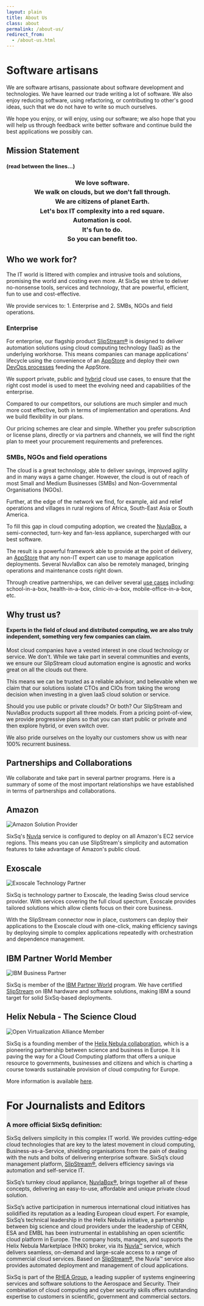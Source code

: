 ```yaml
---
layout: plain
title: About Us
class: about
permalink: /about-us/
redirect_from:
  - /about-us.html
---
```


<div class="jumbotron" id="software-artisans">
  <div class="container">
    <h1>Software artisans</h1>
    <p>We are software artisans, passionate about software development and technologies. We have learned our trade writing a lot of software. We also enjoy reducing software, using refactoring, or contributing to other's good ideas, such that we do not have to write so much ourselves.</p>
    <p>We hope you enjoy, or will enjoy, using our software; we also hope that you will help us through feedback write better software and continue build the best applications we possibly can.
    </p>
  </div>

  <div class="container">
    <h2>Mission Statement</h2>
    <h4>(read between the lines...)</h4>
    <h3>
    <center>
      <div id="mission" style="line-height: 150%;">
        <div title="Python, Clojure, patterns, TCP, REST, unit tests, that elusive bug... we love it all">We love software.</div>
        <div title="We understand cloud, it's cool, useful and a real game changer, but it's part of the path, not a destination">We walk on clouds, but we don't fall through.</div>
        <div title="With more nationalities and human languages spoken than the number of employees, our country is Earth and we like Switzerland ;-)">We are citizens of planet Earth.</div>
        <div title="The very original idea behind our name and logo... we take complexity head on, so that you don't have to... just stay in the slipstream!">Let's box IT complexity into a red square.</div>
        <div title="The IT industry is plagued with repetitive, boring and mindless tasks... We declared war on those and our favourite weapon is indeed automation. What's left is more time to be creative and making a real difference">Automation is cool.</div>
        <div title="The satisfaction of seeing a program work for you instead of the opposite is just so much fun">It's fun to do.</div>
        <div title="As a result, we create and support powerful, simple and fun to use tools, services and appliances so that you can also take advantage of our hard work">So you can benefit too.</div>
      </div>
    </center>
    </h3>
  </div>
</div>

<div class="container big spacy">
  <h2>Who we work for?</h2>
  <p>The IT world is littered with complex and intrusive tools and solutions,
promising the world and costing even more. At SixSq we strive to deliver
no-nonsense tools, services and technology, that are powerful, efficient, fun
to use and cost-effective.</p>

  <p>We provide services to: 1. Enterprise and 2. SMBs, NGOs and field operations.</p>

  <div class="container">
    <h3>Enterprise</h3>
    <p>
For enterprise, our flagship product <a href="/products/slipstream/">SlipStream&reg;</a> is designed to deliver automation solutions using cloud computing technology (IaaS) as the underlying
workhorse. This means companies can manage applications' lifecycle using the
convenience of an
<a href="/products/slipstream-usecases.html#Enterprise-App-Store-/-Self-Service-IT">AppStore</a> and deploy their own <a href="/products/slipstream-usecases.html#DevOps-platform">DevOps processes</a> feeding the AppStore.

We support private, public and
<a href="/products/slipstream-usecases.html#Hybrid-Cloud-Provisioning">hybrid</a> cloud
use cases, to ensure that the right cost model is used to meet the evolving need and
capabilities of the enterprise.

Compared to our competitors, our solutions are much simpler and much more cost
effective, both in terms of implementation and operations.  And we build
flexibility in our plans.

Our pricing schemes are clear and simple. Whether you prefer subscription or
license plans, directly or via partners and channels, we will find the right
plan to meet your procurement requirements and preferences.
    </p>
  </div>

  <div class="container">
    <h3>SMBs, NGOs and field operations</h3>
    <p>The cloud is a great technology, able to deliver savings, improved agility
and in many ways a game changer. However, the cloud is out of reach of most
Small and Medium Businesses (SMBs) and Non-Governmental Organisations (NGOs).

Further, at the edge of the network we find, for example, aid and relief
operations and villages in rural regions of Africa, South-East Asia or South
America.

To fill this gap in cloud computing adoption, we created the <a href="/products/nuvlabox">NuvlaBox</a>,
a semi-connected, turn-key and fan-less appliance, supercharged with our
best software.

The result is a powerful framework able to provide at the point of delivery, an <a href="/products/slipstream-usecases.html#Enterprise-App-Store-/-Self-Service-IT">AppStore</a>
that any non-IT expert can use to manage application deployments.
Several NuvlaBox can also be remotely managed, bringing operations and maintenance
costs right down.

Through creative partnerships, we can deliver several
<a href="/products/nuvlabox-usecases">use cases</a> including:
school-in-a-box, health-in-a-box, clinic-in-a-box, mobile-office-in-a-box, etc.
    </p>
  </div>
</div>

<div style="background: #eee;">
<div class="container big spacy">
  <h2>Why trust us?</h2>
  <h4>Experts in the field of cloud and distributed computing, we are also truly
independent, something very few companies can claim.</h4>
  <p/>
  <p>Most cloud companies have a vested interest in one cloud technology or service.
We don't. While we take part in several communities
and events, we ensure our SlipStream cloud automation engine is
agnostic and works great on all the clouds out there.</p>

  <p>This means we can be trusted as a reliable advisor, and believable when we claim
that our solutions isolate CTOs and CIOs from taking the wrong decision when
investing in a given IaaS cloud solution or service.</p>

  <p>Should you use public or private clouds? Or both? Our SlipStream and NuvlaBox
products support all three models. From a pricing point-of-view, we provide
progressive plans so that you can start public or private and then explore
hybrid, or even switch over.</p>

  <p>We also pride ourselves on the loyalty our customers show us with near 100%
recurrent business.</p>
</div>
</div>

<div class="container big spacy">
    <h2>Partnerships and Collaborations</h2>
    <p>We collaborate and take part in several partner programs. Here is a summary of
some of the most important relationships we have established in terms of
partnerships and collaborations.</p>

<div class="container big spacy">
  <h2>Amazon</h2>
  <p><img src="/img/content/AWS_SolutionProvider_logo_RGB_Trans.png" alt="Amazon Solution Provider" /></p>
  <p>
    SixSq's <a href="/services/nuvla/">Nuvla</a> service is configured to deploy on all Amazon's EC2 service regions.  
    This means you can use SlipStream's simplicity and automation features to take advantage of Amazon's public cloud.
  </p>
</div>

<div class="container big spacy">
  <h2>Exoscale</h2>
  <p><img src="/img/content/clouds/exoscale-logo-full-black.png" alt="Exoscale Technology Partner" /></p>
  <p>
    SixSq is technology partner to Exoscale, the leading Swiss cloud service provider. With services covering the full cloud spectrum, Exoscale provides tailored solutions which allow clients focus on their core business. 
  </p>
  <p>
    With the SlipStream connector now in place, customers can deploy their applications to the Exoscale cloud with one-click, making efficiency savings by deploying simple to complex applications repeatedly with orchestration and dependence management.</p>
  </p>
</div>

<div class="container big spacy">
  <h2>IBM Partner World Member</h2>
  <p><img src="/img/content/ibm-partner-logo.png" alt="IBM Business Partner" /></p>
  <p>
    SixSq is member of the <a href="http://www.ibm.com/partnerworld">IBM Partner World</a> program. We have certified <a href="/products/slipstream.html">SlipStream</a> on IBM hardware and software solutions, 
    making IBM a sound target for solid SixSq-based deployments.
  </p>
</div>

<div class="container big spacy">
  <h2>Helix Nebula - The Science Cloud</h2>
  <p><img src="/img/content/helix-nebula.jpg" alt="Open Virtualization Alliance Member" /></p>
  <p>
    SixSq is a founding member of the <a href="http://www.facebook.com/HelixNebula.TheScienceCloud">Helix Nebula collaboration</a>, which is a pioneering partnership between science and business in Europe. 
    It is paving the way for a Cloud Computing platform that offers a unique resource to governments, businesses and citizens and which is charting a course towards sustainable provision of cloud computing for Europe.
  </p>
  <p>
    More information is available <a href="http://helix-nebula.eu">here</a>.
  </p>
</div>
</div>

<div style="background: #eee;">
<div class="container big spacy">
  <h1>For Journalists and Editors</h1>
  <h3>A more official SixSq definition:</h3>
      <p>
      SixSq delivers simplicity in this complex IT world. We provides cutting-edge cloud technologies that are key to the latest movement in cloud computing, Business-as-a-Service, shielding organisations from the pain of dealing with the nuts and bolts of delivering enterprise software. SixSq’s cloud management platform, <a href="/products/slipstream">SlipStream®</a>, delivers efficiency savings via automation and self-service IT. 
      <p/>
      SixSq’s turnkey cloud appliance, <a href="/products/nuvlabox">NuvlaBox®</a>, brings together all of these concepts, delivering an easy-to-use, affordable and unique private cloud solution. 
      <p/>
      SixSq’s active participation in numerous international cloud initiatives has solidified its reputation as a leading European cloud expert. For example, SixSq’s technical leadership in the Helix Nebula initiative, a partnership between big science and cloud providers under the leadership of CERN, ESA and EMBL has been instrumental in establishing an open scientific cloud platform in Europe. The company hosts, manages, and supports the Helix Nebula Marketplace (HNX) broker, via its <a href="/services/nuvla/">Nuvla™</a> service, which delivers seamless, on-demand and large-scale access to a range of commercial cloud services. Based on <a href="/products/slipstream">SlipStream®</a>, the Nuvla™ service also provides automated deployment and management of cloud applications. 
      <p/>
      <p>
      SixSq is part of the <a href="http://www.rheagroup.com">RHEA Group</a>, a leading supplier of systems engineering services and software solutions to the Aerospace and Security. 
      Their combination of cloud computing and cyber security skills offers outstanding expertise to customers in scientific, government and commercial sectors.
    </p>


